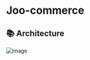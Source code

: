<h1>Joo-commerce</h1>

## 📚 Architecture
![image](https://user-images.githubusercontent.com/61656046/220071486-e1e36b9c-f3d9-45e2-a689-7ed673faeabe.png)
